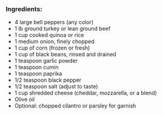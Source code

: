 ### Ingredients:

- 4 large bell peppers (any color)
- 1 lb ground turkey or lean ground beef
- 1 cup cooked quinoa or rice
- 1 medium onion, finely chopped
- 1 cup of corn (frozen or fresh)
- 1 cup of black beans, rinsed and drained
- 1 teaspoon garlic powder
- 1 teaspoon cumin
- 1 teaspoon paprika
- 1/2 teaspoon black pepper
- 1/2 teaspoon salt (adjust to taste)
- 1 cup shredded cheese (cheddar, mozzarella, or a blend)
- Olive oil
- Optional: chopped cilantro or parsley for garnish
